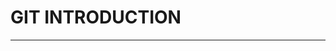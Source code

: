   # GIT INTRODUCTION
-----------------------------------------------------------------------------------------------

